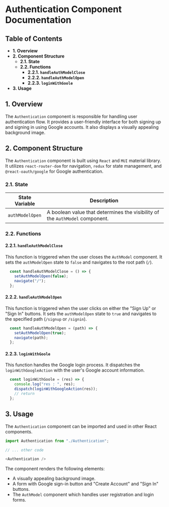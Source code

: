 # Authentication Component Documentation 

## Table of Contents 

* **1. Overview**
* **2. Component Structure**
    * **2.1. State**
    * **2.2. Functions**
        * **2.2.1. `handleAuthModelClose`**
        * **2.2.2. `handleAuthModelOpen`**
        * **2.2.3. `loginWithGoole`**
* **3. Usage** 

## 1. Overview 

The `Authentication` component is responsible for handling user authentication flow. It provides a user-friendly interface for both signing up and signing in using Google accounts. It also displays a visually appealing background image.

## 2. Component Structure 

The `Authentication` component is built using `React` and `MUI` material library. It utilizes `react-router-dom` for navigation, `redux` for state management, and `@react-oauth/google` for Google authentication. 

### 2.1. State

| State Variable | Description |
|---|---|
| `authModelOpen` | A boolean value that determines the visibility of the `AuthModel` component. |

### 2.2. Functions

#### 2.2.1. `handleAuthModelClose`

This function is triggered when the user closes the `AuthModel` component. It sets the `authModelOpen` state to `false` and navigates to the root path (`/`). 

```javascript
  const handleAuthModelClose = () => {
    setAuthModelOpen(false);
    navigate("/");
  };
```

#### 2.2.2. `handleAuthModelOpen`

This function is triggered when the user clicks on either the "Sign Up" or "Sign In" buttons. It sets the `authModelOpen` state to `true` and navigates to the specified path (`/signup` or `/signin`).

```javascript
  const handleAuthModelOpen = (path) => {
    setAuthModelOpen(true);
    navigate(path);
  };
```

#### 2.2.3. `loginWithGoole`

This function handles the Google login process. It dispatches the `loginWithGoogleAction` with the user's Google account information. 

```javascript
  const loginWithGoole = (res) => {
    console.log("res : ", res);
    dispatch(loginWithGoogleAction(res));
    // return
  };
```


## 3. Usage 

The `Authentication` component can be imported and used in other React components. 

```javascript
import Authentication from "./Authentication";

// ... other code

<Authentication />
```

The component renders the following elements:

* A visually appealing background image.
* A form with Google sign-in button and "Create Account" and "Sign In" buttons.
* The `AuthModel` component which handles user registration and login forms. 
